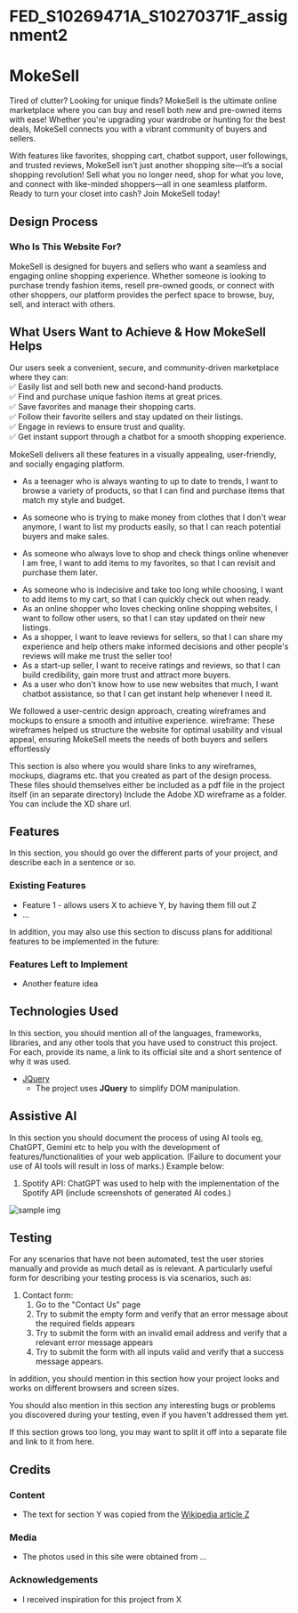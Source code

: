 # FED_S10269471A_S10270371F_assignment2

# MokeSell

Tired of clutter? Looking for unique finds? MokeSell is the ultimate online marketplace where you can buy and resell both new and pre-owned items with ease! Whether you're upgrading your wardrobe or hunting for the best deals, MokeSell connects you with a vibrant community of buyers and sellers.

With features like favorites, shopping cart, chatbot support, user followings, and trusted reviews, MokeSell isn't just another shopping site—it’s a social shopping revolution! Sell what you no longer need, shop for what you love, and connect with like-minded shoppers—all in one seamless platform. Ready to turn your closet into cash? Join MokeSell today! 
 
## Design Process
### Who Is This Website For?

MokeSell is designed for buyers and sellers who want a seamless and engaging online shopping experience. Whether someone is looking to purchase trendy fashion items, resell pre-owned goods, or connect with other shoppers, our platform provides the perfect space to browse, buy, sell, and interact with others.
## What Users Want to Achieve & How MokeSell Helps

Our users seek a convenient, secure, and community-driven marketplace where they can:  
✅ Easily list and sell both new and second-hand products.  
✅ Find and purchase unique fashion items at great prices.  
✅ Save favorites and manage their shopping carts.  
✅ Follow their favorite sellers and stay updated on their listings.  
✅ Engage in reviews to ensure trust and quality.  
✅ Get instant support through a chatbot for a smooth shopping experience.  

MokeSell delivers all these features in a visually appealing, user-friendly, and socially engaging platform.

- As a teenager who is always wanting to up to date to trends, I want to browse a variety of products, so that I can find and purchase items that match my style and budget.
* As someone who is trying to make money from clothes that I don't wear anymore, I want to list my products easily, so that I can reach potential buyers and make sales.
+ As someone who always love to shop and check things online whenever I am free, I want to add items to my favorites, so that I can revisit and purchase them later.
- As someone who is indecisive and take too long while choosing, I want to add items to my cart, so that I can quickly check out when ready.
- As an online shopper who loves checking online shopping websites, I want to follow other users, so that I can stay updated on their new listings.
- As a shopper, I want to leave reviews for sellers, so that I can share my experience and help others make informed decisions and other people's reviews will make me trust the seller too!
- As a start-up seller, I want to receive ratings and reviews, so that I can build credibility, gain more trust and attract more buyers.
- As a user who don't know how to use new websites that much, I want chatbot assistance, so that I can get instant help whenever I need it.
  
We followed a user-centric design approach, creating wireframes and mockups to ensure a smooth and intuitive experience.
wireframe:
These wireframes helped us structure the website for optimal usability and visual appeal, ensuring MokeSell meets the needs of both buyers and sellers effortlessly

This section is also where you would share links to any wireframes, mockups, diagrams etc. that you created as part of the design process. 
These files should themselves either be included as a pdf file in the project itself (in an separate directory)
Include the Adobe XD wireframe as a folder. You can include the XD share url. 

## Features

In this section, you should go over the different parts of your project, and describe each in a sentence or so.
 
### Existing Features
- Feature 1 - allows users X to achieve Y, by having them fill out Z
- ...

In addition, you may also use this section to discuss plans for additional features to be implemented in the future:

### Features Left to Implement
- Another feature idea

## Technologies Used

In this section, you should mention all of the languages, frameworks, libraries, and any other tools that you have used to construct this project. For each, provide its name, a link to its official site and a short sentence of why it was used.

- [JQuery](https://jquery.com)
    - The project uses **JQuery** to simplify DOM manipulation.


## Assistive AI

In this section you should document the process of using AI tools eg, ChatGPT, Gemini etc to help you with the development of features/functionalities of your web application. (Failure to document your use of AI tools will result in loss of marks.) Example below:

1. Spotify API:
ChatGPT was used to help with the implementation of the Spotify API (include screenshots of generated AI codes.)


![sample img](readme_img/sample.JPG)

## Testing

For any scenarios that have not been automated, test the user stories manually and provide as much detail as is relevant. A particularly useful form for describing your testing process is via scenarios, such as:

1. Contact form:
    1. Go to the "Contact Us" page
    2. Try to submit the empty form and verify that an error message about the required fields appears
    3. Try to submit the form with an invalid email address and verify that a relevant error message appears
    4. Try to submit the form with all inputs valid and verify that a success message appears.

In addition, you should mention in this section how your project looks and works on different browsers and screen sizes.

You should also mention in this section any interesting bugs or problems you discovered during your testing, even if you haven't addressed them yet.

If this section grows too long, you may want to split it off into a separate file and link to it from here.

## Credits

### Content
- The text for section Y was copied from the [Wikipedia article Z](https://en.wikipedia.org/wiki/Z)

### Media
- The photos used in this site were obtained from ...

### Acknowledgements

- I received inspiration for this project from X
